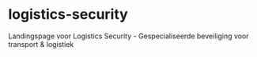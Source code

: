 # logistics-security
Landingspage voor Logistics Security - Gespecialiseerde beveiliging voor transport & logistiek
